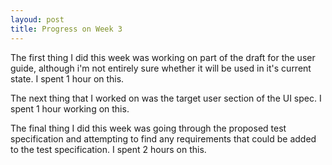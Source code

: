 ```yaml
---
layoud: post
title: Progress on Week 3 
---
```


The first thing I did this week was working on part of the draft for the user guide, although i'm not entirely sure whether it
will be used in it's current state. I spent 1 hour on this.

The next thing that I worked on was the target user section of the UI spec. I spent 1 hour working on this.

The final thing I did this week was going through the proposed test specification and attempting to find any requirements that
could be added to the test specification. I spent 2 hours on this.

